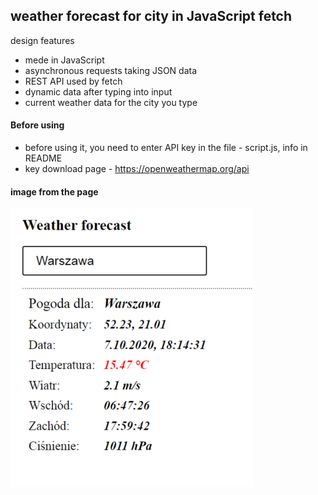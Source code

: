 ## weather forecast for city in JavaScript fetch

design features

* mede in JavaScript
* asynchronous requests taking JSON data
* REST API used by fetch
* dynamic data after typing into input
* current weather data for the city you type

#### Before using
* before using it, you need to enter API key in the file - script.js, info in README
* key download page - https://openweathermap.org/api

#### image from the page

<img src="screen.png" alt="weather" max-width="100%" />







